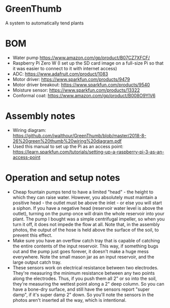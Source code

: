 # GreenThumb
A system to automatically tend plants

# BOM
- Water pump https://www.amazon.com/gp/product/B07CZ7XFCF/
- Raspberry Pi Zero W (I set up the SD card image on a full-size Pi so that it was easier to connect to it with internet access)
- ADC: https://www.adafruit.com/product/1083
- Motor driver: https://www.sparkfun.com/products/9479
- Motor driver breakout: https://www.sparkfun.com/products/9540
- Moisture sensor: https://www.sparkfun.com/products/13322
- Conformal coat: https://www.amazon.com/gp/product/B008O9YIV6

# Assembly notes
- Wiring diagram: https://github.com/jwalthour/GreenThumb/blob/master/2018-8-26%20green%20thumb%20wiring%20diagram.pdf
- Used this manual to set up the Pi as an access point: https://learn.sparkfun.com/tutorials/setting-up-a-raspberry-pi-3-as-an-access-point 

# Operation and setup notes
- Cheap fountain pumps tend to have a limited "head" - the height to which they can raise water.  However, you absolutely must maintain a positive head - the outlet must be above the inlet - or else you will start a siphon.  If you have a negative head (reservoir water level is above the outlet), turning on the pump once will drain the whole reservoir into your plant.  The pump I bought was a simple centrifugal impeller, so when you turn it off, it does not impede the flow at all.  Note that, in the assembly photos, the output of the hose is held above the surface of the soil, to prevent this effect.
- Make sure you have an overflow catch tray that is capable of catching the entire contents of the input reservoir.  This way, if something bugs out and the pump just goes forever, it doesn't make a huge mess everywhere.  Note the small mason jar as an input reservoir, and the large output catch tray.
- These sensors work on electrical resistance between two electrodes.  They're measuring the minimum resistance between any two points along the electrodes.  Thus, if you push them all 2" or so into the soil, they're measuring the wettest point along a 2" deep column.  So you can have a bone-dry surface, and still have the sensors report "super damp", if it's super damp 2" down.  So you'll note the sensors in the photos aren't inserted all the way, which is intentional.
